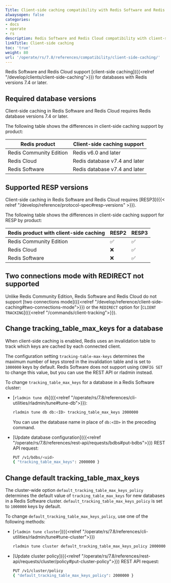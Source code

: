 ```yaml
---
Title: Client-side caching compatibility with Redis Software and Redis Cloud
alwaysopen: false
categories:
- docs
- operate
- rs
description: Redis Software and Redis Cloud compatibility with client-side caching.
linkTitle: Client-side caching
toc: 'true'
weight: 80
url: '/operate/rs/7.8/references/compatibility/client-side-caching/'
---
```


Redis Software and Redis Cloud support [client-side caching]({{<relref "/develop/clients/client-side-caching">}}) for databases with Redis versions 7.4 or later.

## Required database versions

Client-side caching in Redis Software and Redis Cloud requires Redis database versions 7.4 or later.

The following table shows the differences in client-side caching support by product:

| Redis product           | Client-side caching support |
|-------------------------|-----------------------------|
| Redis Community Edition | Redis v6.0 and later |
| Redis Cloud             | Redis database v7.4 and later |
| Redis Software          | Redis database v7.4 and later |

## Supported RESP versions

Client-side caching in Redis Software and Redis Cloud requires [RESP3]({{< relref "/develop/reference/protocol-spec#resp-versions" >}}).

The following table shows the differences in client-side caching support for RESP by product:

| Redis product with client-side caching  | RESP2 | RESP3 |
|-------------------------|-------|-------|
| Redis Community Edition | <span title="Supported">&#x2705;</span> | <span title="Supported">&#x2705;</span> |
| Redis Cloud             | <span title="Not supported">&#x274c;</span> | <span title="Supported">&#x2705;</span> |
| Redis Software          | <span title="Not supported">&#x274c;</span> | <span title="Supported">&#x2705;</span> |

## Two connections mode with REDIRECT not supported

Unlike Redis Community Edition, Redis Software and Redis Cloud do not support [two connections mode]({{<relref "/develop/reference/client-side-caching#two-connections-mode">}}) or the `REDIRECT` option for [`CLIENT TRACKING`]({{<relref "/commands/client-tracking">}}).

## Change tracking_table_max_keys for a database

When client-side caching is enabled, Redis uses an invalidation table to track which keys are cached by each connected client.

The configuration setting `tracking-table-max-keys` determines the maximum number of keys stored in the invalidation table and is set to `1000000` keys by default. Redis Software does not support using `CONFIG SET` to change this value, but you can use the REST API or rladmin instead.

To change `tracking_table_max_keys` for a database in a Redis Software cluster:

- [`rladmin tune db`]({{<relref "/operate/rs/7.8/references/cli-utilities/rladmin/tune#tune-db">}}):

    ```sh
    rladmin tune db db:<ID> tracking_table_max_keys 2000000
    ```

    You can use the database name in place of `db:<ID>` in the preceding command.

- [Update database configuration]({{<relref "/operate/rs/7.8/references/rest-api/requests/bdbs#put-bdbs">}}) REST API request:

    ```sh
    PUT /v1/bdbs/<uid> 
    { "tracking_table_max_keys": 2000000 }
    ```

## Change default tracking_table_max_keys

The cluster-wide option `default_tracking_table_max_keys_policy` determines the default value of `tracking_table_max_keys` for new databases in a Redis Software cluster. `default_tracking_table_max_keys_policy` is set to `1000000` keys by default.

To change `default_tracking_table_max_keys_policy`, use one of the following methods:

- [`rladmin tune cluster`]({{<relref "/operate/rs/7.8/references/cli-utilities/rladmin/tune#tune-cluster">}})

    ```sh
    rladmin tune cluster default_tracking_table_max_keys_policy 2000000
    ```

- [Update cluster policy]({{<relref "/operate/rs/7.8/references/rest-api/requests/cluster/policy#put-cluster-policy">}}) REST API request:

    ```sh
    PUT /v1/cluster/policy 
    { "default_tracking_table_max_keys_policy": 2000000 }
    ```
